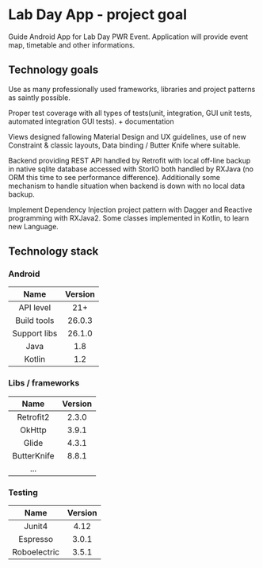   # Lab Day App - project goal
  Guide Android App for Lab Day PWR Event. Application will provide event map, timetable and other informations.

  ## Technology goals
  Use as many professionally used frameworks, libraries and project patterns as saintly possible.

  Proper test coverage with all types of tests(unit, integration, GUI unit tests, automated integration GUI tests). + documentation

  Views designed fallowing Material Design and UX guidelines, use of new Constraint & classic layouts, Data binding / Butter Knife where suitable.

  Backend providing REST API handled by Retrofit with local off-line backup in native sqlite database accessed with StorIO both handled by RXJava (no ORM this time to see performance difference). Additionally some mechanism to handle situation when backend is down with no local data backup.

  Implement Dependency Injection project pattern with Dagger and Reactive programming with RXJava2. 
  Some classes implemented in Kotlin, to learn new Language.

  ## Technology stack

  ### Android
  Name |  Version |
  | :--: | :---: |
  | API level | 21+ |
  | Build tools | 26.0.3 |
  | Support libs | 26.1.0 |
  | Java | 1.8 |
  | Kotlin | 1.2 |

  ### Libs / frameworks
  Name |  Version |
  | :--: | :---: |
  | Retrofit2 | 2.3.0 |
  | OkHttp | 3.9.1 |
  | Glide | 4.3.1 |
  | ButterKnife | 8.8.1 |
  | ... | |

  ### Testing
  Name |  Version |
  | :--: | :---: |
  | Junit4 | 4.12 |
  | Espresso | 3.0.1 |
  | Roboelectric | 3.5.1 |
